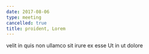 ```yaml
---
date: 2017-08-06
type: meeting
cancelled: true
title: proident, Lorem
---
```

velit in quis non ullamco sit irure ex esse Ut in ut dolore